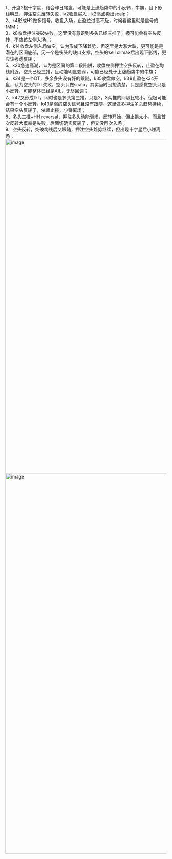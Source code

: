 1、开盘2根十字星，结合昨日尾盘，可能是上涨趋势中的小反转，牛旗，且下影线明显，押注空头反转失败，k2收盘买入，k2高点卖出scalp；  
2、k4形成H2做多信号，收盘入场，止盈位过高不及，时候看这里就是信号的1MM；  
3、k8收盘押注突破失败，这里没有意识到多头已经三推了，极可能会有空头反转，不应该左侧入场，；  
4、k14收盘左侧入场做空，认为形成下降趋势，但这里是大涨大跌，更可能是是潜在的区间底部，另一个是多头的缺口支撑，空头的sell climax后出现下影线，更应该考虑反转；  
5、k20急速高潮，认为是区间的第二段陷阱，收盘左侧押注空头反转，止盈在均线附近，空头已经三推，且动能明显变弱，可能已经处于上涨趋势中的牛旗；  
6、k34是一个DT，多余多头没有好的跟随，k35收盘做空，k39止盈在k34开盘，认为空头的DT失败，空头只做scalp，其实当时没想清楚，只是感觉空头只是小反转，可能整体已经是AIL，无尽回调；  
7、k42又形成DT，同时也是多头第三推，只是2，3两推的间隔比较小，但极可能会有一个小反转，k43是弱的空头信号且没有跟随，这里做多押注多头趋势持续，结果空头反转了，依赖止损，小赚离场；  
8、多头三推+HH reversal，押注多头动能衰竭，反转开始，但止损太小，而且首次反转大概率是失败，后面切确实反转了，但又没再次入场；  
9、空头反转，突破均线后又跟随，押注空头趋势继续，但出现十字星后小赚离场； 
<img width="2496" height="1042" alt="image" src="https://github.com/user-attachments/assets/dff9cfe6-4654-4fe7-a69e-de1d789499d2" />
<img width="2238" height="1186" alt="image" src="https://github.com/user-attachments/assets/fb3fdd80-6d30-4b49-a862-6e364bf69f19" />
